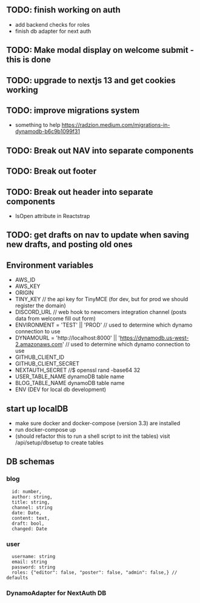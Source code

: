 ## TODO: finish working on auth
- add backend checks for roles
- finish db adapter for next auth

## TODO: Make modal display on welcome submit - this is done
## TODO: upgrade to nextjs 13 and get cookies working
## TODO: improve migrations system
- something to help https://radzion.medium.com/migrations-in-dynamodb-b6c9b1099f31
## TODO: Break out NAV into separate components
## TODO: Break out footer
## TODO: Break out header into separate components
- IsOpen attribute in Reactstrap

## TODO: get drafts on nav to update when saving new drafts, and posting old ones

## Environment variables
 - AWS_ID
 - AWS_KEY
 - ORIGIN
 - TINY_KEY // the api key for TinyMCE (for dev, but for prod we should register the domain)
 - DISCORD_URL // web hook to newcomers integration channel (posts data from welcome fill out form)
 - ENVIRONMENT = 'TEST' || 'PROD' // used to determine which dynamo connection to use
 - DYNAMOURL = 'http://localhost:8000' || 'https://dynamodb.us-west-2.amazonaws.com' // used to determine which dynamo connection to use
 - GITHUB_CLIENT_ID 
 - GITHUB_CLIENT_SECRET
 - NEXTAUTH_SECRET //$ openssl rand -base64 32
 - USER_TABLE_NAME dynamoDB table name
 - BLOG_TABLE_NAME dynamoDB table name
 - ENV (DEV for local db development)

 ## start up localDB
 - make sure docker and docker-compose (version 3.3) are installed
 - run docker-compose up
 - (should refactor this to run a shell script to init the tables) visit /api/setup/dbsetup to create tables
## DB schemas
### blog
```
  id: number,
  author: string,
  title: string,
  channel: string
  date: Date,
  content: text,
  draft: bool,
  changed: Date
```

### user
```
  username: string
  email: string
  password: string
  roles: {"editor": false, "poster": false, "admin": false,} // defaults
```

### DynamoAdapter for NextAuth DB